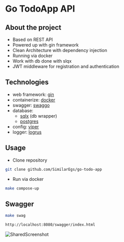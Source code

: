 
# Go TodoApp API 

## About the project

- Based on REST API 
- Powered up with gin framework
- Сlean Architecture with dependency injection
- Running via docker
- Work with db done with slqx
- JWT middleware for registration and authentication

## Technologies
* web framework: [gin](https://github.com/gin-gonic/gin)
* containerize: [docker](https://www.docker.com/)
* swagger: [swaggo](https://github.com/swaggo/swag)
* database:
    * [sqlx](https://github.com/jmoiron/sqlx) (db wrapper)
    * [postgres](https://github.com/lib/pq)
* config: [viper](https://github.com/spf13/viper)
* logger: [logrus](https://github.com/sirupsen/logrus)

## Usage
- Clone repository
```bash
git clone github.com/SimilarEgs/go-todo-app
```

- Run via docker
```bash
make compose-up
```

## Swagger 
```bash
make swag
```
```bash
http://localhost:8080/swagger/index.html
```
![SharedScreenshot](https://user-images.githubusercontent.com/90198202/180997065-50c58625-627e-4067-9791-166d1470d41d.jpg)
